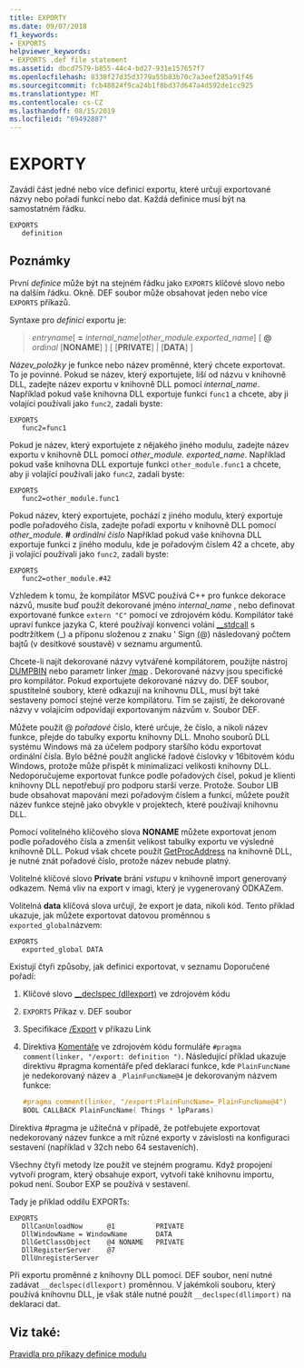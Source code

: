 ```yaml
---
title: EXPORTY
ms.date: 09/07/2018
f1_keywords:
- EXPORTS
helpviewer_keywords:
- EXPORTS .def file statement
ms.assetid: dbcd7579-b855-44c4-bd27-931e157657f7
ms.openlocfilehash: 8338f27d35d3779a55b83b70c7a3eef285a91f46
ms.sourcegitcommit: fcb48824f9ca24b1f8bd37d647a4d592de1cc925
ms.translationtype: MT
ms.contentlocale: cs-CZ
ms.lasthandoff: 08/15/2019
ms.locfileid: "69492887"
---
```

# <a name="exports"></a>EXPORTY

Zavádí část jedné nebo více definicí exportu, které určují exportované názvy nebo pořadí funkcí nebo dat. Každá definice musí být na samostatném řádku.

```DEF
EXPORTS
   definition
```

## <a name="remarks"></a>Poznámky

První *definice* může být na stejném řádku jako `EXPORTS` klíčové slovo nebo na dalším řádku. Okně. DEF soubor může obsahovat jeden nebo více `EXPORTS` příkazů.

Syntaxe pro *definici* exportu je:

> *entryname*\[ __=__ *internal_name*|*other_module.exported_name*] \[ **\@** _ordinal_ \[**NONAME**] ] \[ \[**PRIVATE**] | \[**DATA**] ]

*Název_položky* je funkce nebo název proměnné, který chcete exportovat. To je povinné. Pokud se název, který exportujete, liší od názvu v knihovně DLL, zadejte název exportu v knihovně DLL pomocí *internal_name*. Například pokud vaše knihovna DLL exportuje funkci `func1` a chcete, aby ji volající používali jako `func2`, zadali byste:

```DEF
EXPORTS
   func2=func1
```

Pokud je název, který exportujete z nějakého jiného modulu, zadejte název exportu v knihovně DLL pomocí *other_module. exported_name*. Například pokud vaše knihovna DLL exportuje funkci `other_module.func1` a chcete, aby ji volající používali jako `func2`, zadali byste:

```DEF
EXPORTS
   func2=other_module.func1
```

Pokud název, který exportujete, pochází z jiného modulu, který exportuje podle pořadového čísla, zadejte pořadí exportu v knihovně DLL pomocí *other_module*. __#__ *ordinální číslo* Například pokud vaše knihovna DLL exportuje funkci z jiného modulu, kde je pořadovým číslem 42 a chcete, aby ji volající používali jako `func2`, zadali byste:

```DEF
EXPORTS
   func2=other_module.#42
```

Vzhledem k tomu, že kompilátor MSVC používá C++ pro funkce dekorace názvů, musíte buď použít dekorované jméno *internal_name* , nebo definovat exportované funkce `extern "C"` pomocí ve zdrojovém kódu. Kompilátor také upraví funkce jazyka C, které používají konvenci volání [__stdcall](../../cpp/stdcall.md) s podtržítkem (\_) a příponu složenou z znaku ' Sign (\@) následovaný počtem bajtů (v desítkové soustavě) v seznamu argumentů.

Chcete-li najít dekorované názvy vytvářené kompilátorem, použijte nástroj [DUMPBIN](dumpbin-reference.md) nebo parametr linker [/map](map-generate-mapfile.md) . Dekorované názvy jsou specifické pro kompilátor. Pokud exportujete dekorované názvy do. DEF soubor, spustitelné soubory, které odkazují na knihovnu DLL, musí být také sestaveny pomocí stejné verze kompilátoru. Tím se zajistí, že dekorované názvy v volajícím odpovídají exportovaným názvům v. Soubor DEF.

Můžete použít \@ *pořadové* číslo, které určuje, že číslo, a nikoli název funkce, přejde do tabulky exportu knihovny DLL. Mnoho souborů DLL systému Windows má za účelem podpory staršího kódu exportovat ordinální čísla. Bylo běžné použít anglické řadové číslovky v 16bitovém kódu Windows, protože může přispět k minimalizaci velikosti knihovny DLL. Nedoporučujeme exportovat funkce podle pořadových čísel, pokud je klienti knihovny DLL nepotřebují pro podporu starší verze. Protože. Soubor LIB bude obsahovat mapování mezi pořadovým číslem a funkcí, můžete použít název funkce stejně jako obvykle v projektech, které používají knihovnu DLL.

Pomocí volitelného klíčového slova **NONAME** můžete exportovat jenom podle pořadového čísla a zmenšit velikost tabulky exportu ve výsledné knihovně DLL. Pokud však chcete použít [GetProcAddress](/windows/win32/api/libloaderapi/nf-libloaderapi-getprocaddress) na knihovně DLL, je nutné znát pořadové číslo, protože název nebude platný.

Volitelné klíčové slovo **Private** brání *vstupu* v knihovně import generovaný odkazem. Nemá vliv na export v imagi, který je vygenerovaný ODKAZem.

Volitelná **data** klíčová slova určují, že export je data, nikoli kód. Tento příklad ukazuje, jak můžete exportovat datovou proměnnou s `exported_global`názvem:

```DEF
EXPORTS
   exported_global DATA
```

Existují čtyři způsoby, jak definici exportovat, v seznamu Doporučené pořadí:

1. Klíčové slovo [__declspec (dllexport)](../../cpp/dllexport-dllimport.md) ve zdrojovém kódu

1. `EXPORTS` Příkaz v. DEF soubor

1. Specifikace [/Export](export-exports-a-function.md) v příkazu Link

1. Direktiva [Komentáře](../../preprocessor/comment-c-cpp.md) ve zdrojovém kódu formuláře `#pragma comment(linker, "/export: definition ")`. Následující příklad ukazuje direktivu #pragma komentáře před deklarací funkce, kde `PlainFuncName` je nedekorovaný název a `_PlainFuncName@4` je dekorovaným názvem funkce:

    ```cpp
    #pragma comment(linker, "/export:PlainFuncName=_PlainFuncName@4")
    BOOL CALLBACK PlainFuncName( Things * lpParams)
    ```

Direktiva #pragma je užitečná v případě, že potřebujete exportovat nedekorovaný název funkce a mít různé exporty v závislosti na konfiguraci sestavení (například v 32ch nebo 64 sestaveních).

Všechny čtyři metody lze použít ve stejném programu. Když propojení vytvoří program, který obsahuje export, vytvoří také knihovnu importu, pokud není. Soubor EXP se používá v sestavení.

Tady je příklad oddílu EXPORTs:

```DEF
EXPORTS
   DllCanUnloadNow      @1          PRIVATE
   DllWindowName = WindowName       DATA
   DllGetClassObject    @4 NONAME   PRIVATE
   DllRegisterServer    @7
   DllUnregisterServer
```

Při exportu proměnné z knihovny DLL pomocí. DEF soubor, není nutné zadávat `__declspec(dllexport)` proměnnou. V jakémkoli souboru, který používá knihovnu DLL, je však stále nutné použít `__declspec(dllimport)` na deklaraci dat.

## <a name="see-also"></a>Viz také:

[Pravidla pro příkazy definice modulu](rules-for-module-definition-statements.md)
